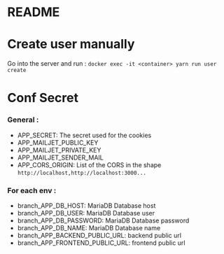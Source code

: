 # README

# Create user manually

Go into the server and run :
`docker exec -it <container> yarn run user create`

# Conf Secret

### General :

- APP_SECRET: The secret used for the cookies
- APP_MAILJET_PUBLIC_KEY
- APP_MAILJET_PRIVATE_KEY
- APP_MAILJET_SENDER_MAIL
- APP_CORS_ORIGIN: List of the CORS in the shape `http://localhost,http://localhost:3000...`

### For each env :

- branch_APP_DB_HOST: MariaDB Database host
- branch_APP_DB_USER: MariaDB Database user
- branch_APP_DB_PASSWORD: MariaDB Database password
- branch_APP_DB_NAME: MariaDB Database name
- branch_APP_BACKEND_PUBLIC_URL: backend public url
- branch_APP_FRONTEND_PUBLIC_URL: frontend public url
